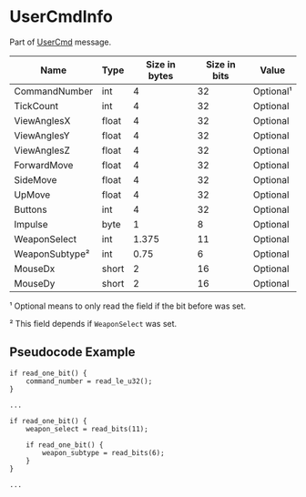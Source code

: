 # UserCmdInfo

Part of [UserCmd](../messages/usercmd.md) message.

| Name | Type | Size in bytes | Size in bits | Value |
| --- | --- | --- | --- | --- |
| CommandNumber | int | 4 | 32 | Optional¹ |
| TickCount | int | 4 | 32 | Optional |
| ViewAnglesX | float | 4 | 32 | Optional |
| ViewAnglesY | float | 4 | 32 | Optional |
| ViewAnglesZ | float | 4 | 32 | Optional |
| ForwardMove | float | 4 | 32 | Optional |
| SideMove | float | 4 | 32 | Optional |
| UpMove | float | 4 | 32 | Optional |
| Buttons | int | 4 | 32 | Optional |
| Impulse | byte | 1 | 8 | Optional |
| WeaponSelect | int | 1.375 | 11 | Optional |
| WeaponSubtype² | int | 0.75 | 6 | Optional |
| MouseDx | short | 2 | 16 | Optional |
| MouseDy | short | 2 | 16 | Optional |

¹ Optional means to only read the field if the bit before was set.

² This field depends if `WeaponSelect` was set.

## Pseudocode Example

```rust,noplaypen,ignore
if read_one_bit() {
    command_number = read_le_u32();
}

...

if read_one_bit() {
    weapon_select = read_bits(11);

    if read_one_bit() {
        weapon_subtype = read_bits(6);
    }
}

...
```
